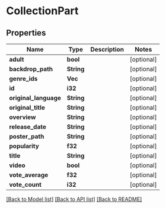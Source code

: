 # CollectionPart

## Properties

Name | Type | Description | Notes
------------ | ------------- | ------------- | -------------
**adult** | **bool** |  | [optional]
**backdrop_path** | **String** |  | [optional]
**genre_ids** | **Vec<i32>** |  | [optional] 
**id** | **i32** |  | [optional] 
**original_language** | **String** |  | [optional] 
**original_title** | **String** |  | [optional] 
**overview** | **String** |  | [optional] 
**release_date** | **String** |  | [optional] 
**poster_path** | **String** |  | [optional] 
**popularity** | **f32** |  | [optional] 
**title** | **String** |  | [optional] 
**video** | **bool** |  | [optional] 
**vote_average** | **f32** |  | [optional] 
**vote_count** | **i32** |  | [optional] 

[[Back to Model list]](../README.md#documentation-for-models) [[Back to API list]](../README.md#documentation-for-api-endpoints) [[Back to README]](../README.md)

